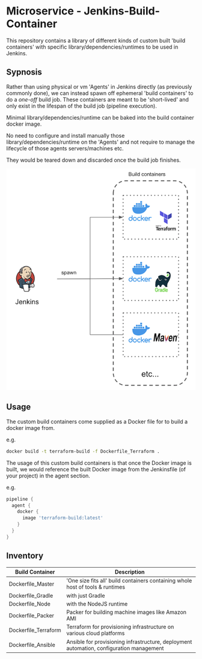 # Microservice - Jenkins-Build-Container

This repository contains a library of different kinds of custom built 'build containers' with specific library/dependencies/runtimes to be used in Jenkins.

## Sypnosis

Rather than using physical or vm 'Agents' in Jenkins directly (as previously commonly done), we can instead spawn off ephemeral 'build containers' to do a _one-off_ build job. These containers are meant to be 'short-lived' and only exist in the lifespan of the build job (pipeline execution).

Minimal library/dependencies/runtime can be baked into the build container docker image. 

No need to configure and install manually those library/dependencies/runtime on the 'Agents' and not require to manage the lifecycle of those agents servers/machines etc.

They would be teared down and discarded once the build job finishes.

![image](JenkinsBuildContainers.png)

## Usage

The custom build containers come supplied as a Docker file for to build a docker image from.

e.g.

```bash
docker build -t terraform-build -f Dockerfile_Terraform .
```

The usage of this custom build containers is that once the Docker image is built, we would reference the built Docker image from the Jenkinsfile (of your project) in the agent section.

e.g.
```groovy
pipeline {
  agent {
    docker {
      image 'terraform-build:latest'
    }
  }
}
```


## Inventory

| Build Container       | Description                                                                               |
| --------------------- | ----------------------------------------------------------------------------------------- |
| Dockerfile_Master     | 'One size fits all' build containers containing whole host of tools & runtimes            |
| Dockerfile_Gradle     | with just Gradle                                                                          |
| Dockerfile_Node       | with the NodeJS runtime                                                                   |
| Dockerfile_Packer     | Packer for building machine images like Amazon AMI                                        |
| Dockerfile_Terraform  | Terraform for provisioning infrastructure on various cloud platforms                      |
| Dockerfile_Ansible    | Ansible for provisioning infrastructure, deployment automation, configuration management  |
